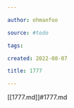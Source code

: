 ```yaml
---

author: ohmanfoo

source: #todo

tags: 

created: 2022-08-07

title: 1777

---
```

[[1777.md]]#1777.md